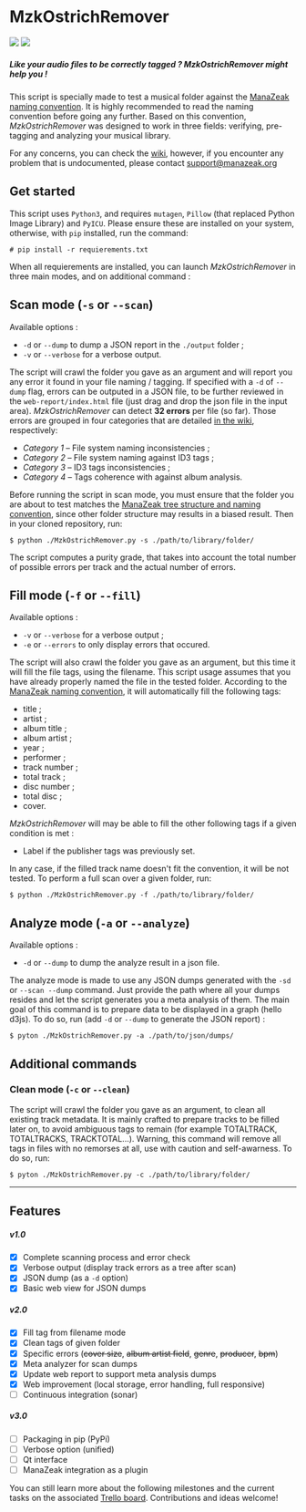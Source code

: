 # MzkOstrichRemover

![](https://badgen.net/badge/version/1.4.2/blue) ![](https://badgen.net/badge/license/GPL-3.0/green)

##### Like your audio files to be correctly tagged ? *MzkOstrichRemover* might help you !

This script is specially made to test a musical folder against the [ManaZeak naming convention](https://github.com/ManaZeak/ManaZeak/wiki/Naming-convention). It is highly recommended to read the naming convention before going any further. Based on this convention, *MzkOstrichRemover* was designed to work in three fields: verifying, pre-tagging and analyzing your musical library.

For any concerns, you can check the [wiki](https://github.com/ManaZeak/MzkOstrichRemover/wiki), however, if you encounter any problem that is undocumented, please contact [support@manazeak.org](mailto:support@manazeak.org)

## Get started

This script uses `Python3`, and requires `mutagen`, `Pillow` (that replaced Python Image Library) and `PyICU`. Please ensure these are installed on your system, otherwise, with `pip` installed, run the command:

`# pip install -r requierements.txt`

When all requierements are installed, you can launch *MzkOstrichRemover* in three main modes, and on additional command :

## Scan mode (`-s` or `--scan`)

Available options :
- `-d` or `--dump` to dump a JSON report in the `./output` folder ;
- `-v` or `--verbose` for a verbose output.

The script will crawl the folder you gave as an argument and will report you any error it found in your file naming / tagging. If specified with a `-d` of `--dump` flag, errors can be outputed in a JSON file, to be further reviewed in the `web-report/index.html` file (just drag and drop the json file in the input area).
*MzkOstrichRemover* can detect **32 errors** per file (so far). Those errors are grouped in four categories that are detailed [in the wiki](https://github.com/ManaZeak/MzkOstrichRemover/wiki/Tracked-Errors), respectively:

- *Category 1* – File system naming inconsistencies ;  
- *Category 2* – File system naming against ID3 tags ;  
- *Category 3* – ID3 tags inconsistencies ;  
- *Category 4* – Tags coherence with against album analysis.

Before running the script in scan mode, you must ensure that the folder you are about to test matches the [ManaZeak tree structure  and naming convention](https://github.com/ManaZeak/ManaZeak/wiki/Naming-convention), since other folder structure may results in a biased result. Then in your cloned repository, run:

`$ python ./MzkOstrichRemover.py -s ./path/to/library/folder/`

The script computes a purity grade, that takes into account the total number of possible errors per track and the actual number of errors.

## Fill mode (`-f` or `--fill`)

Available options :
- `-v` or `--verbose` for a verbose output ;
- `-e` or `--errors` to only display errors that occured.

The script will also crawl the folder you gave as an argument, but this time it will fill the file tags, using the filename. This script usage assumes that you have already properly named the file in the tested folder. According to the [ManaZeak naming convention](https://github.com/ManaZeak/ManaZeak/wiki/Naming-convention),  it will automatically fill the following tags:

- title ;
- artist ;
- album title ;
- album artist ;
- year ;
- performer ;
- track number ;
- total track ;
- disc number ;
- total disc ;
- cover.

*MzkOstrichRemover* will may be able to fill the other following tags if a given condition is met :
- Label if the publisher tags was previously set.

In any case, if the filled track name doesn't fit the convention, it will be not tested. To perform a full scan over a given folder, run:

`$ python ./MzkOstrichRemover.py -f ./path/to/library/folder/`

## Analyze mode (`-a` or `--analyze`)

Available options :
- `-d` or `--dump` to dump the analyze result in a json file.

The analyze mode is made to use any JSON dumps generated with the `-sd` or `--scan --dump` command. Just provide the path where all your dumps resides and let the script generates you a meta analysis of them. The main goal of this command is to prepare data to be displayed in a graph (hello d3js). To do so, run (add `-d` or `--dump` to generate the JSON report) :

`$ pyton ./MzkOstrichRemover.py -a ./path/to/json/dumps/`

## Additional commands

### Clean mode (`-c` or `--clean`)

The script will crawl the folder you gave as an argument, to clean all existing track metadata. It is mainly crafted to prepare tracks to be filled later on, to avoid ambiguous tags to remain (for example TOTALTRACK, TOTALTRACKS, TRACKTOTAL...). Warning, this command will remove all tags in files with no remorses at all, use with caution and self-awarness. To do so, run:

`$ pyton ./MzkOstrichRemover.py -c ./path/to/library/folder/`

---

## Features

##### v1.0
- [x] Complete scanning process and error check
- [x] Verbose output (display track errors as a tree after scan)
- [x] JSON dump (as a `-d` option)
- [x] Basic web view for JSON dumps

##### v2.0
- [x] Fill tag from filename mode
- [x] Clean tags of given folder
- [x] Specific errors (~~cover size~~, ~~album artist field~~, ~~genre~~, ~~producer~~, ~~bpm~~)
- [x] Meta analyzer for scan dumps
- [x] Update web report to support meta analysis dumps
- [x] Web improvement (local storage, error handling, full responsive)
- [ ] Continuous integration (sonar)

##### v3.0
- [ ] Packaging in pip (PyPi)
- [ ] Verbose option (unified)
- [ ] Qt interface
- [ ] ManaZeak integration as a plugin

 You can still learn more about the following milestones and the current tasks on the associated [Trello board](https://trello.com/b/0nVfm0Xz/mzkostrichremover). Contributions and ideas welcome!
